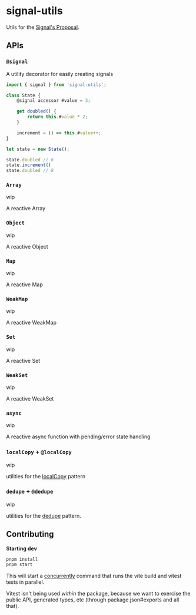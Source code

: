 # signal-utils

Utils for the [Signal's Proposal](https://github.com/proposal-signals/proposal-signals).

## APIs 

### `@signal`

A utility decorator for easily creating signals 

```ts
import { signal } from 'signal-utils';

class State {
    @signal accessor #value = 3;

    get doubled() {
        return this.#value * 2;
    }

    increment = () => this.#value++;
}

let state = new State();

state.doubled // 6
state.increment()
state.doubled // 8
```

### `Array`

wip

A reactive Array

### `Object`

wip

A reactive Object

### `Map`

wip

A reactive Map

### `WeakMap`

wip

A reactive WeakMap

### `Set`

wip

A reactive Set

### `WeakSet`

wip

A reactive WeakSet

### `async`

wip

A reactive async function with pending/error state handling

### `localCopy` + `@localCopy`

wip

utilities for the [localCopy](https://github.com/tracked-tools/tracked-toolbox?tab=readme-ov-file#localcopy) pattern

### `dedupe` + `@dedupe`

wip

utilities for the [dedupe](https://github.com/tracked-tools/tracked-toolbox?tab=readme-ov-file#dedupetracked) pattern.


## Contributing

**Starting dev**

```bash
pnpm install
pnpm start
```

This will start a [concurrently](https://www.npmjs.com/package/concurrently) command that runs the vite build and vitest tests in parallel.

Vitest isn't being used _within_ the package, because we want to exercise the public API, generated types, etc (through package.json#exports and all that).
